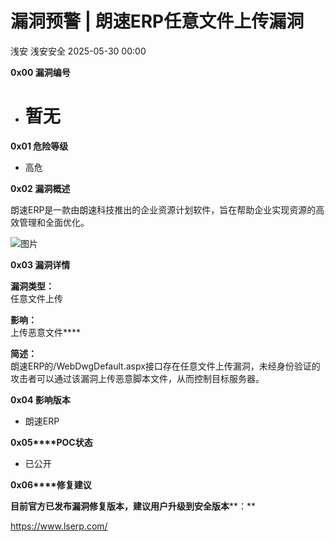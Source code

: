 #  漏洞预警 | 朗速ERP任意文件上传漏洞   
浅安  浅安安全   2025-05-30 00:00  
  
**0x00 漏洞编号**  
- # 暂无  
  
**0x01 危险等级**  
- 高危  
  
**0x02 漏洞概述**  
  
朗速ERP是一款由朗速科技推出的企业资源计划软件，旨在帮助企业实现资源的高效管理和全面优化。  
  
![图片](https://mmbiz.qpic.cn/sz_mmbiz_png/7stTqD182SXmJaNdJcVPOibCzCLogHKfI1EQaou5RH7hmwc6XaddzUwTFiap0HM8zIibCUhhOdX9FPrzKAWg5JPMA/640?wx_fmt=png&from=appmsg&tp=webp&wxfrom=5&wx_lazy=1 "")  
  
**0x03 漏洞详情**  
  
**漏洞类型：**  
任意文件上传  
  
**影响：**  
上传恶意文件****  
  
**简述：**  
朗速ERP的/WebDwgDefault.aspx接口存在任意文件上传漏洞，未经身份验证的攻击者可以通过该漏洞上传恶意脚本文件，从而控制目标服务器。  
  
**0x04 影响版本**  
- 朗速ERP  
  
**0x05****POC状态**  
- 已公开  
  
**0x06****修复建议**  
  
**目前官方已发布漏洞修复版本，建议用户升级到安全版本****：**  
  
https://www.lserp.com/  
  
  
  
